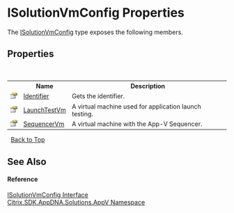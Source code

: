 # ISolutionVmConfig Properties
 

The <a href="T_Citrix_SDK_AppDNA_Solutions_AppV_ISolutionVmConfig">ISolutionVmConfig</a> type exposes the following members.


## Properties
&nbsp;<table><tr><th></th><th>Name</th><th>Description</th></tr><tr><td>![Public property](media/pubproperty.gif "Public property")</td><td><a href="P_Citrix_SDK_AppDNA_Solutions_AppV_ISolutionVmConfig_Identifier">Identifier</a></td><td>
Gets the identifier.</td></tr><tr><td>![Public property](media/pubproperty.gif "Public property")</td><td><a href="P_Citrix_SDK_AppDNA_Solutions_AppV_ISolutionVmConfig_LaunchTestVm">LaunchTestVm</a></td><td>
A virtual machine used for application launch testing.</td></tr><tr><td>![Public property](media/pubproperty.gif "Public property")</td><td><a href="P_Citrix_SDK_AppDNA_Solutions_AppV_ISolutionVmConfig_SequencerVm">SequencerVm</a></td><td>
A virtual machine with the App-V Sequencer.</td></tr></table>&nbsp;
<a href="#isolutionvmconfig-properties">Back to Top</a>

## See Also


#### Reference
<a href="T_Citrix_SDK_AppDNA_Solutions_AppV_ISolutionVmConfig">ISolutionVmConfig Interface</a><br /><a href="N_Citrix_SDK_AppDNA_Solutions_AppV">Citrix.SDK.AppDNA.Solutions.AppV Namespace</a><br />